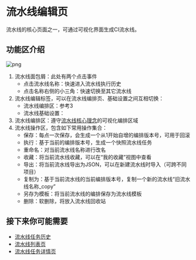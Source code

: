 # 流水线编辑页

流水线的核心页面之一，可通过可视化界面生成CI流水线。

## 功能区介绍

![png](../../assets/service_pipeline_edit.png)

1. 流水线面包屑：此处有两个点击事件
   - 点击流水线名称：快速进入流水线执行历史
   - 点击名称右侧的小三角：快速切换至其它流水线
2. 流水线编辑标签，可以在流水线编排页、基础设置之间互相切换：
   - 流水线编排区：参考3
   - 流水线基础设置：
3. 流水线编排区：遵守[流水线核心理念](../../Concepts/Learn-pipeline-in-5min.md)的可视化编排区域
4. 流水线操作区，包含如下常用操作集合：
   - 保存：每点一次保存，会生成一个从1开始自增的编排版本号，可用于回滚
   - 执行：基于当前的编排版本号，生成一个快照流水线任务
   - 重命名：对当前流水线名称进行改名
   - 收藏：将当前流水线收藏，可以在“我的收藏”视图中查看
   - 导出：将当前流水线导出为JSON，可以在新建流水线时导入（可跨不同项目）
   - 复制为：基于当前流水线的当前编排版本号，复制一个新的流水线“旧流水线名称_copy”
   - 另存为模板：将当前流水线的编排保存为流水线模板
   - 删除：软删除，将放入流水线回收站

## 接下来你可能需要

- [流水线任务历史](pipeline-history.md)
- [流水线列表页](pipeline-list.md)
- [流水线任务详情页](pipeline-detail.md)
